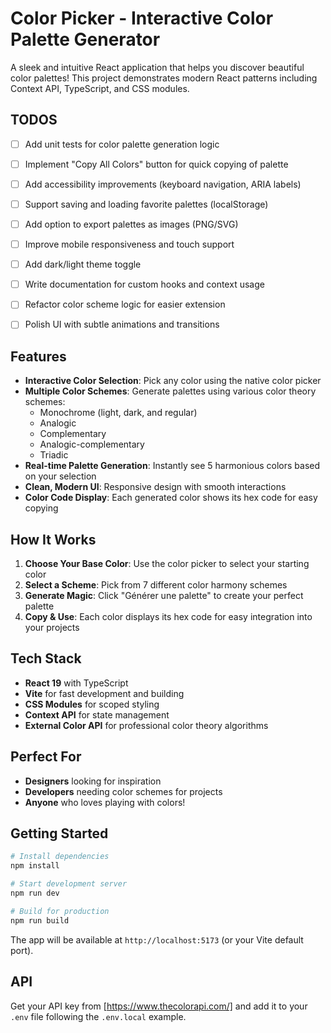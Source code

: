 # Color Picker - Interactive Color Palette Generator

A sleek and intuitive React application that helps you discover beautiful color palettes! This project demonstrates modern React patterns including Context API, TypeScript, and CSS modules.


## TODOS
- [ ] Add unit tests for color palette generation logic
- [ ] Implement "Copy All Colors" button for quick copying of palette
- [ ] Add accessibility improvements (keyboard navigation, ARIA labels)
- [ ] Support saving and loading favorite palettes (localStorage)
- [ ] Add option to export palettes as images (PNG/SVG)
- [ ] Improve mobile responsiveness and touch support
- [ ] Add dark/light theme toggle
- [ ] Write documentation for custom hooks and context usage
- [ ] Refactor color scheme logic for easier extension
- [ ] Polish UI with subtle animations and transitions


## Features

- **Interactive Color Selection**: Pick any color using the native color picker
- **Multiple Color Schemes**: Generate palettes using various color theory schemes:
  - Monochrome (light, dark, and regular)
  - Analogic
  - Complementary
  - Analogic-complementary
  - Triadic
- **Real-time Palette Generation**: Instantly see 5 harmonious colors based on your selection
- **Clean, Modern UI**: Responsive design with smooth interactions
- **Color Code Display**: Each generated color shows its hex code for easy copying

## How It Works

1. **Choose Your Base Color**: Use the color picker to select your starting color
2. **Select a Scheme**: Pick from 7 different color harmony schemes
3. **Generate Magic**: Click "Générer une palette" to create your perfect palette
4. **Copy & Use**: Each color displays its hex code for easy integration into your projects

## Tech Stack

- **React 19** with TypeScript
- **Vite** for fast development and building
- **CSS Modules** for scoped styling
- **Context API** for state management
- **External Color API** for professional color theory algorithms

## Perfect For

- **Designers** looking for inspiration
- **Developers** needing color schemes for projects
- **Anyone** who loves playing with colors!

## Getting Started

```bash
# Install dependencies
npm install

# Start development server
npm run dev

# Build for production
npm run build
```

The app will be available at `http://localhost:5173` (or your Vite default port).

## API

Get your API key from [https://www.thecolorapi.com/] and add it to your `.env` file following the `.env.local` example.